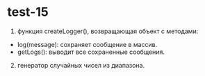 # test-15

1. функция createLogger(), возвращающая объект с методами: 
- log(message): сохраняет сообщение в массив.
- getLogs(): выводит все сохраненные сообщения.

2. генератор случайных чисел из диапазона.